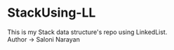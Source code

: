 # StackUsing-LL
This is my Stack data structure's repo using LinkedList.
<br>
Author -> Saloni Narayan
